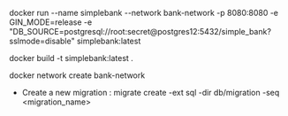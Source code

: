 docker run --name simplebank --network bank-network -p 8080:8080 -e GIN_MODE=release -e "DB_SOURCE=postgresql://root:secret@postgres12:5432/simple_bank?sslmode=disable"  simplebank:latest

docker build -t simplebank:latest .

docker network create bank-network


- Create a new migration :
    migrate create -ext sql -dir db/migration -seq <migration_name>